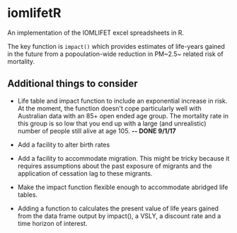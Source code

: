 # iomlifetR

An implementation of the IOMLIFET excel spreadsheets in R.

The key function is `impact()` which provides estimates of life-years gained in the future from a popoulation-wide reduction in PM~2.5~ related risk of mortality. 


## Additional things to consider

- Life table and impact function to include an exponential increase in risk. At the moment, the function doesn't cope particularly well with Australian data with an 85+ open ended age group. The mortality rate in this group is so low that you end up with a large (and unrealistic) number of people still alive at age 105. **-- DONE 9/1/17**

- Add a facility to alter birth rates

- Add a facility to accommodate migration. This  might be tricky because it requires assumptions about the past exposure of migrants and the application of cessation lag to these migrants.

- Make the impact function flexible enough to  accommodate abridged life tables.

- Adding a function to calculates the present value of life years gained from the data frame output by impact(), a VSLY, a discount rate and a time horizon of interest. 
